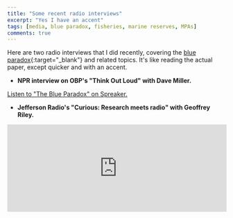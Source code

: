 ```yaml
---
title: "Some recent radio interviews"
excerpt: "Yes I have an accent"
tags: [media, blue paradox, fisheries, marine reserves, MPAs]
comments: true
---
```


Here are two radio interviews that I did recently, covering the [blue paradox](https://doi.org/10.1073/pnas.1802862115){:target="_blank"} and related topics. It's like reading the actual paper, except quicker and with an accent.

- **NPR interview on OBP's "Think Out Loud" with Dave Miller.**

<a class="spreaker-player" href="https://www.spreaker.com/user/oregonpublicbroadcasting/the-blue-paradox" data-resource="episode_id=15658017" data-theme="light" data-autoplay="false" data-playlist="false" data-width="100%" data-height="200px">Listen to "The Blue Paradox" on Spreaker.</a><script async src="https://widget.spreaker.com/widgets.js"></script>

- **Jefferson Radio's "Curious: Research meets radio" with Geoffrey Riley.**

<iframe style="border: solid 1px #dedede;"  src="https://app.stitcher.com/splayer/f/8534/56192684" width="100%" height="200px" frameborder="0" scrolling="no"></iframe>
